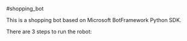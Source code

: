 #shopping_bot

This is a shopping bot based on Microsoft BotFramework Python SDK.

There are 3 steps to run the robot:
